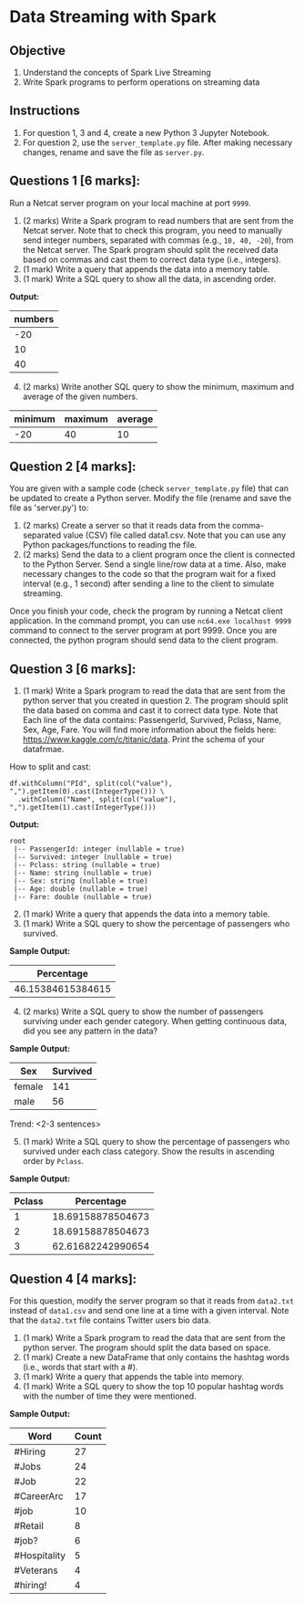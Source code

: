 # Data Streaming with Spark

## Objective

1. Understand the concepts of Spark Live Streaming
2. Write Spark programs to perform operations on streaming data

## Instructions

1. For question 1, 3 and 4, create a new Python 3 Jupyter Notebook.
2. For question 2, use the `server_template.py` file. After making necessary changes, rename and save the file as `server.py`.

## Questions 1 [6 marks]:
Run a Netcat server program on your local machine at port `9999`. 

1. (2 marks) Write a Spark program to read numbers that are sent from the Netcat server. Note that to check this program, you need to manually send integer numbers, separated with commas (e.g., `10, 40, -20`), from the Netcat server. The Spark program should split the received data based on commas and cast them to correct data type (i.e., integers).
2. (1 mark) Write a query that appends the data into a memory table. 
3. (1 mark) Write a SQL query to show all the data, in ascending order.

**Output:**

|numbers|
|-------|
|    -20|
|     10|
|     40|


4. (2 marks) Write another SQL query to show the minimum, maximum and average of the given numbers.


|minimum|maximum|average|
|-------|-------|-------|
|    -20|     40|     10|



## Question 2 [4 marks]:
You are given with a sample code (check `server_template.py` file) that can be updated to create a Python server. Modify the file (rename and save the file as 'server.py') to:
1. (2 marks) Create a server so that it reads data from the comma-separated value (CSV) file called data1.csv. Note that you can use any Python packages/functions to reading the file. 
2. (2 marks) Send the data to a client program once the client is connected to the Python Server. Send a single line/row data at a time. Also, make necessary changes to the code so that the program wait for a fixed interval (e.g., 1 second) after sending a line to the client to simulate streaming.

Once you finish your code, check the program by running a Netcat client application. In the command prompt, you can use `nc64.exe localhost 9999` command to connect to the server program at port 9999. Once you are connected, the python program should send data to the client program.


## Question 3 [6 marks]:
1. (1 mark) Write a Spark program to read the data that are sent from the python server that you created in question 2. The program should split the data based on comma and cast it to correct data type. Note that Each line of the data contains: PassengerId, Survived, Pclass, Name, Sex, Age, Fare. You will find more information about the fields here: https://www.kaggle.com/c/titanic/data. Print the schema of your datafrmae.

How to split and cast:
```
df.withColumn("PId", split(col("value"), ",").getItem(0).cast(IntegerType())) \
  .withColumn("Name", split(col("value"), ",").getItem(1).cast(IntegerType()))
  ``` 

 **Output:**
```
root
 |-- PassengerId: integer (nullable = true)
 |-- Survived: integer (nullable = true)
 |-- Pclass: string (nullable = true)
 |-- Name: string (nullable = true)
 |-- Sex: string (nullable = true)
 |-- Age: double (nullable = true)
 |-- Fare: double (nullable = true)
 ```

2. (1 mark) Write a query that appends the data into a memory table. 
3. (1 mark) Write a SQL query to show the percentage of passengers who survived. 
 
 **Sample Output:**

|       Percentage|
|-----------------|
|46.15384615384615|

4. (2 marks) Write a SQL query to show the number of passengers surviving under each gender category. When getting continuous data, did you see any pattern in the data?

**Sample Output:**

|   Sex| Survived |
|------|-------------|
|female|          141|
|  male|           56|

Trend: <2-3 sentences>

5. (1 mark) Write a SQL query to show the percentage of passengers who survived under each class category. Show the results in ascending order by `Pclass`.
 
**Sample Output:**

|Pclass|       Percentage|
|------|-----------------|
|     1|18.69158878504673|
|     2|18.69158878504673|
|     3|62.61682242990654|

## Question 4 [4 marks]:

For this question, modify the server program so that it reads from `data2.txt` instead of `data1.csv` and send one line at a time with a given interval. Note that the `data2.txt` file contains Twitter users bio data. 

1. (1 mark) Write a Spark program to read the data that are sent from the python server. The program should split the data based on space.  
2. (1 mark) Create a new DataFrame that only contains the hashtag words (i.e., words that start with a #). 
3. (1 mark) Write a query that appends the table into memory. 
4. (1 mark) Write a SQL query to show the top 10 popular hashtag words with the number of time they were mentioned.

**Sample Output:**


|        Word|Count|
|------------|-----|
|     #Hiring|   27|
|       #Jobs|   24|
|        #Job|   22|
|  #CareerArc|   17|
|        #job|   10|
|     #Retail|    8|
|       #job?|    6|
|#Hospitality|    5|
|   #Veterans|    4|
|    #hiring!|    4|
